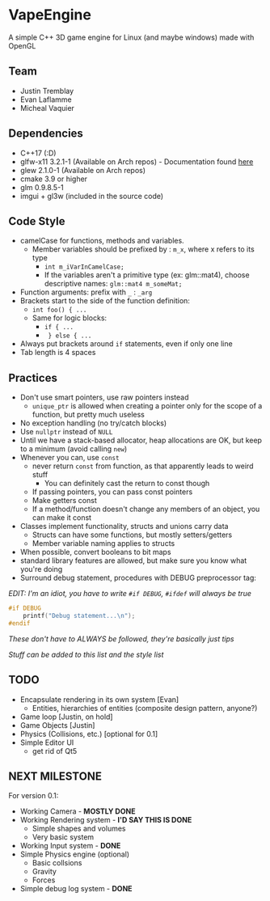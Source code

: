 # VapeEngine

A simple C++ 3D game engine for Linux (and maybe windows) made with OpenGL

## Team

* Justin Tremblay
* Evan Laflamme
* Micheal Vaquier

## Dependencies

* C++17 (:D)
* glfw-x11 3.2.1-1 (Available on Arch repos) - Documentation found [here](http://www.glfw.org/docs/latest/)
* glew 2.1.0-1 (Available on Arch repos)
* cmake 3.9 or higher
* glm 0.9.8.5-1
* imgui + gl3w (included in the source code)

## Code Style

* camelCase for functions, methods and variables.
    * Member variables should be prefixed by : `m_x`, where x refers to its type
        * `int m_iVarInCamelCase;`
        * If the variables aren't a primitive type (ex: glm::mat4), choose descriptive names: `glm::mat4 m_someMat;`
* Function arguments: prefix with `_` : `_arg`
* Brackets start to the side of the function definition:
    * `int foo() { ...`
    * Same for logic blocks:
        * `if { ...`
        * ` } else { ...`
* Always put brackets around `if` statements, even if only one line
* Tab length is 4 spaces

## Practices

* Don't use smart pointers, use raw pointers instead
    * `unique_ptr` is allowed when creating a pointer only for the scope of a function, but pretty much useless
* No exception handling (no try/catch blocks)
* Use `nullptr` instead of `NULL`
* Until we have a stack-based allocator, heap allocations are OK, but keep to a minimum (avoid calling `new`)
* Whenever you can, use `const`
    * never return `const` from function, as that apparently leads to weird stuff
        * You can definitely cast the return to const though
    * If passing pointers, you can pass const pointers
    * Make getters const
    * If a method/function doesn't change any members of an object, you can make it const
* Classes implement functionality, structs and unions carry data
    * Structs can have some functions, but mostly setters/getters
    * Member variable naming applies to structs
* When possible, convert booleans to bit maps
* standard library features are allowed, but make sure you know what you're doing
* Surround debug statement, procedures with DEBUG preprocessor tag:

*EDIT: I'm an idiot, you have to write `#if DEBUG`, `#ifdef` will always be true*

```C++
#if DEBUG
    printf("Debug statement...\n");
#endif
```

*These don't have to ALWAYS be followed, they're basically just tips*

*Stuff can be added to this list and the style list*

## TODO

* Encapsulate rendering in its own system [Evan]
    * Entities, hierarchies of entities (composite design pattern, anyone?)
* Game loop [Justin, on hold]
* Game Objects [Justin]
* Physics (Collisions, etc.) [optional for 0.1]
* Simple Editor UI
    * get rid of Qt5


## NEXT MILESTONE

For version 0.1:

* Working Camera - **MOSTLY DONE**
* Working Rendering system - **I'D SAY THIS IS DONE**
    * Simple shapes and volumes
    * Very basic system
* Working Input system - **DONE**
* Simple Physics engine (optional)
    * Basic collsions
    * Gravity
    * Forces
* Simple debug log system - **DONE**
